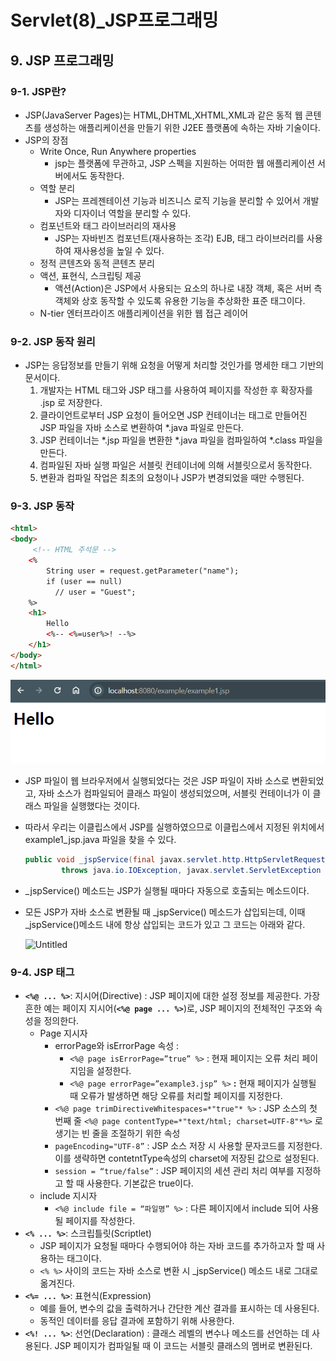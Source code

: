 # Servlet(8)_JSP프로그래밍

## 9. JSP 프로그래밍

### 9-1. JSP란?

- JSP(JavaServer Pages)는 HTML,DHTML,XHTML,XML과 같은 동적 웹 콘텐츠를 생성하는 애플리케이션을 만들기 위한 J2EE 플랫폼에 속하는 자바 기술이다.
- JSP의 장점
    - Write Once, Run Anywhere properties
        - jsp는 플랫폼에 무관하고, JSP 스펙을 지원하는 어떠한 웹 애플리케이션 서버에서도 동작한다.
    - 역할 분리
        - JSP는 프레젠테이션 기능과 비즈니스 로직 기능을 분리할 수 있어서 개발자와 디자이너 역할을 분리할 수 있다.
    - 컴포넌트와 태그 라이브러리의 재사용
        - JSP는 자바빈즈 컴포넌트(재사용하는 조각) EJB, 태그 라이브러리를 사용하여 재사용성을 높일 수 있다.
    - 정적 콘텐츠와 동적 콘텐츠 분리
    - 액션, 표현식, 스크립팅 제공
        - 액션(Action)은 JSP에서 사용되는 요소의 하나로 내장 객체, 혹은 서버 측 객체와 상호 동작할 수 있도록 유용한 기능을 추상화한 표준 태그이다.
    - N-tier 엔터프라이즈 애플리케이션을 위한 웹 접근 레이어

### 9-2. JSP 동작 원리

- JSP는 응답정보를 만들기 위해 요청을 어떻게 처리할 것인가를 명세한 태그 기반의 문서이다.
    1. 개발자는 HTML 태그와 JSP 태그를 사용하여 페이지를 작성한 후 확장자를 .jsp 로 저장한다. 
    2. 클라이언트로부터 JSP 요청이 들어오면 JSP 컨테이너는 태그로 만들어진 JSP 파일을 자바 소스로 변환하여 *.java 파일로 만든다.
    3. JSP 컨테이너는 *.jsp 파일을 변환한 *.java 파일을 컴파일하여 *.class 파일을 만든다.
    4. 컴파일된 자바 실행 파일은 서블릿 컨테이너에 의해 서블릿으로서 동작한다.
    5. 변환과 컴파일 작업은 최초의 요청이나 JSP가 변경되었을 때만 수행된다.

### 9-3. JSP 동작

```html
<html>
<body>
	 <!-- HTML 주석문 -->
	<%
		String user = request.getParameter("name");
		if (user == null)
		  // user = "Guest";
	%>
	<h1>
		Hello
		<%-- <%=user%>! --%>
	</h1>
</body>
</html>
```

<img src="../data/Servlet(8)_JSP결과.png">

- JSP 파일이 웹 브라우저에서 실행되었다는 것은 JSP 파일이 자바 소스로 변환되었고, 자바 소스가 컴파일되어 클래스 파일이 생성되었으며, 서블릿 컨테이너가 이 클래스 파일을 실행했다는 것이다.
- 따라서 우리는 이클립스에서 JSP를 실행하였으므로 이클립스에서 지정된 위치에서 example1_jsp.java 파일을 찾을 수 있다.
    
    ```java
    public void _jspService(final javax.servlet.http.HttpServletRequest request, final javax.servlet.http.HttpServletResponse response)
            throws java.io.IOException, javax.servlet.ServletException {
    ```
    
- _jspService() 메소드는 JSP가 실행될 때마다 자동으로 호출되는 메소드이다.
- 모든 JSP가 자바 소스로 변환될 때 _jspService() 메소드가 삽입되는데, 이때 _jspService()메소드 내에 항상 삽입되는 코드가 있고 그 코드는 아래와 같다.
    
    ![Untitled](https://prod-files-secure.s3.us-west-2.amazonaws.com/3a8f5871-50ff-4968-ab22-97950ee212cc/bedecf0a-aa51-49bd-9e5e-11cbfee1aad6/Untitled.png)
    

### 9-4. JSP 태그

- **`<%@ ... %>`**: 지시어(Directive) : JSP 페이지에 대한 설정 정보를 제공한다. 가장 흔한 예는 페이지 지시어(**`<%@ page ... %>`**)로, JSP 페이지의 전체적인 구조와 속성을 정의한다.
    - Page 지시자
        - errorPage와 isErrorPage 속성 :
            - `<%@ page isErrorPage=”true” %>` : 현재 페이지는 오류 처리 페이지임을 설정한다.
            - `<%@ page errorPage=”example3.jsp” %>` **:** 현재 페이지가 실행될 때 오류가 발생하면 해당 오류를 처리할 페이지를 지정한다.
        - `<%@ page trimDirectiveWhitespaces=*"true"* %>` : JSP 소스의 첫 번째 줄 `<%@ page contentType=*"text/html; charset=UTF-8"*%>` 로 생기는 빈 줄을 조절하기 위한 속성
        - `pageEncoding="UTF-8”` : JSP 소스 저장 시 사용할 문자코드를 지정한다. 이를 생략하면 contetntType속성의 charset에 저장된 값으로 설정된다.
        - `session = “true/false”` : JSP 페이지의 세션 관리 처리 여부를 지정하고 할 때 사용한다. 기본값은 true이다.
    - include 지시자
        - `<%@ include file = “파일명” %>` : 다른 페이지에서 include 되어 사용될 페이지를 작성한다.
- **`<% ... %>`**: 스크립틀릿(Scriptlet)
    - JSP 페이지가 요청될 때마다 수행되어야 하는 자바 코드를 추가하고자 할 때 사용하는 태그이다.
    - `<% %>` 사이의 코드는 자바 소스로 변환 시 _jspService() 메소드 내로 그대로 옮겨진다.
- **`<%= ... %>`**: 표현식(Expression)
    - 예를 들어, 변수의 값을 출력하거나 간단한 계산 결과를 표시하는 데 사용된다.
    - 동적인 데이터를 응답 결과에 포함하기 위해 사용한다.
- **`<%! ... %>`**: 선언(Declaration) : 클래스 레벨의 변수나 메소드를 선언하는 데 사용된다. JSP 페이지가 컴파일될 때 이 코드는 서블릿 클래스의 멤버로 변환된다.